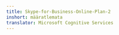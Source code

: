 ```yaml
---
title: Skype-for-Business-Online-Plan-2
inshort: määratlemata
translator: Microsoft Cognitive Services
---
```




